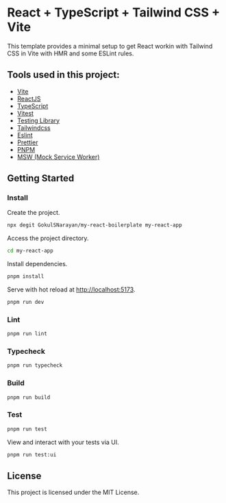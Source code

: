 # React + TypeScript + Tailwind CSS + Vite

This template provides a minimal setup to get React workin with Tailwind CSS  in Vite with HMR and some ESLint rules.

## Tools used in this project:

- [Vite](https://vitejs.dev)
- [ReactJS](https://react.dev/)
- [TypeScript](https://www.typescriptlang.org)
- [Vitest](https://vitest.dev)
- [Testing Library](https://testing-library.com)
- [Tailwindcss](https://tailwindcss.com)
- [Eslint](https://eslint.org)
- [Prettier](https://prettier.io)
- [PNPM](https://pnpm.io/)
- [MSW (Mock Service Worker)](https://mswjs.io/)

## Getting Started

### Install

Create the project.

```bash
npx degit GokulSNarayan/my-react-boilerplate my-react-app
```

Access the project directory.

```bash
cd my-react-app
```

Install dependencies.

```bash
pnpm install
```

Serve with hot reload at <http://localhost:5173>.

```bash
pnpm run dev
```

### Lint

```bash
pnpm run lint
```

### Typecheck

```bash
pnpm run typecheck
```

### Build

```bash
pnpm run build
```

### Test

```bash
pnpm run test
```

View and interact with your tests via UI.

```bash
pnpm run test:ui
```

## License

This project is licensed under the MIT License.
